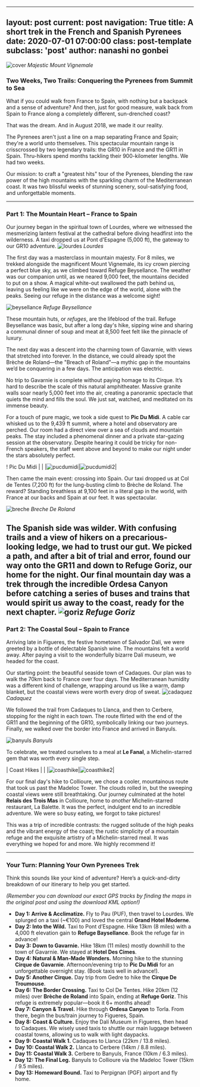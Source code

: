 
---
layout: post
current: post
navigation: True
title: A short trek in the French and Spanish Pyrenees
date: 2020-07-01 07:00:00
class: post-template
subclass: 'post'
author: nanashi no gonbei
---

![cover](/images/pyrenees/vignemalewide.jpg)
*Majestic Mount Vignemale*

### Two Weeks, Two Trails: Conquering the Pyrenees from Summit to Sea

What if you could walk from France to Spain, with nothing but a backpack and a sense of adventure? And then, just for good measure, walk back from Spain to France along a completely different, sun-drenched coast?

That was the dream. And in August 2018, we made it our reality.

The Pyrenees aren't just a line on a map separating France and Spain; they're a world unto themselves. This spectacular mountain range is crisscrossed by two legendary trails: the GR10 in France and the GR11 in Spain. Thru-hikers spend months tackling their 900-kilometer lengths. We had two weeks.

Our mission: to craft a "greatest hits" tour of the Pyrenees, blending the raw power of the high mountains with the sparkling charm of the Mediterranean coast. It was two blissful weeks of stunning scenery, soul-satisfying food, and unforgettable moments.

---

### **Part 1: The Mountain Heart – France to Spain**

Our journey began in the spiritual town of Lourdes, where we witnessed the mesmerizing lantern festival at the cathedral before diving headfirst into the wilderness. A taxi dropped us at Pont d'Espagne (5,000 ft), the gateway to our GR10 adventure.
![lourdes](/images/pyrenees/lourdes.jpg)
*Lourdes*

The first day was a masterclass in mountain majesty. For 8 miles, we trekked alongside the magnificent Mount Vignemale, its icy crown piercing a perfect blue sky, as we climbed toward Refuge Beysellance. The weather was our companion until, as we neared 9,000 feet, the mountains decided to put on a show. A magical white-out swallowed the path behind us, leaving us feeling like we were on the edge of the world, alone with the peaks. Seeing our refuge in the distance was a welcome sight!

![beysellance](/images/pyrenees/refuge%20beysellance.jpg)
*Refuge Beysellance*

These mountain huts, or *refuges*, are the lifeblood of the trail. Refuge Beysellance was basic, but after a long day's hike, sipping wine and sharing a communal dinner of soup and meat at 8,500 feet felt like the pinnacle of luxury.

The next day was a descent into the charming town of Gavarnie, with views that stretched into forever. In the distance, we could already spot the Brèche de Roland—the "Breach of Roland"—a mythic gap in the mountains we’d be conquering in a few days. The anticipation was electric.

No trip to Gavarnie is complete without paying homage to its Cirque. It’s hard to describe the scale of this natural amphitheater. Massive granite walls soar nearly 5,000 feet into the air, creating a panoramic spectacle that quiets the mind and fills the soul. We just sat, watched, and meditated on its immense beauty.

For a touch of pure magic, we took a side quest to **Pic Du Midi**. A cable car whisked us to the 9,439 ft summit, where a hotel and observatory are perched. Our room had a direct view over a sea of clouds and mountain peaks. The stay included a phenomenal dinner and a private star-gazing session at the observatory. Despite hearing it could be tricky for non-French speakers, the staff went above and beyond to make our night under the stars absolutely perfect.

! Pic Du Midi | |
|![pucdumidi](/images/pyrenees/pic%20du%20midi.jpg)|![pucdumidi2](/images/pyrenees/picdumidi-sunset2.jpg)|


Then came the main event: crossing into Spain. Our taxi dropped us at Col de Tentes (7,200 ft) for the lung-busting climb to Brèche de Roland. The reward? Standing breathless at 9,100 feet in a literal gap in the world, with France at our backs and Spain at our feet. It was spectacular.

![breche](/images/pyrenees/breche%20de%20roland%20france.jpg)
*Breche De Roland*

The Spanish side was wilder. With confusing trails and a view of hikers on a precarious-looking ledge, we had to trust our gut. We picked a path, and after a bit of trial and error, found our way onto the GR11 and down to Refuge Goriz, our home for the night. Our final mountain day was a trek through the incredible Ordesa Canyon before catching a series of buses and trains that would spirit us away to the coast, ready for the next chapter.
![goriz](/images/pyrenees/refuge%20goriz.jpg)
*Refuge Goriz*
---

### **Part 2: The Coastal Soul – Spain to France**

Arriving late in Figueres, the festive hometown of Salvador Dalí, we were greeted by a bottle of delectable Spanish wine. The mountains felt a world away. After paying a visit to the wonderfully bizarre Dalí museum, we headed for the coast.

Our starting point: the beautiful seaside town of Cadaques. Our plan was to walk the 70km back to France over four days. The Mediterranean humidity was a different kind of challenge, wrapping around us like a warm, damp blanket, but the coastal views were worth every drop of sweat.
![cadaquez](/images/pyrenees/cadaques-1.jpg)
*Cadaquez*

We followed the trail from Cadaques to Llanca, and then to Cerbere, stopping for the night in each town. The route flirted with the end of the GR11 and the beginning of the GR10, symbolically linking our two journeys. Finally, we walked over the border into France and arrived in Banyuls.

![banyuls](/images/pyrenees/banyuls.jpg)
*Banyuls* 

 To celebrate, we treated ourselves to a meal at **Le Fanal**, a Michelin-starred gem that was worth every single step.

| Coast Hikes | |
|![coasthike](/images/pyrenees/coast-hike-2.jpg)|![coasthike2](/images/pyrenees/coast-hike-3.jpg)|

For our final day's hike to Collioure, we chose a cooler, mountainous route that took us past the Madeloc Tower. The clouds rolled in, but the sweeping coastal views were still breathtaking. Our journey culminated at the hotel **Relais des Trois Mas** in Collioure, home to *another* Michelin-starred restaurant, La Balette. It was the perfect, indulgent end to an incredible adventure. We were so busy eating, we forgot to take pictures!

This was a trip of incredible contrasts: the rugged solitude of the high peaks and the vibrant energy of the coast; the rustic simplicity of a mountain refuge and the exquisite artistry of a Michelin-starred meal. It was everything we hoped for and more. We highly recommend it!

---

### **Your Turn: Planning Your Own Pyrenees Trek**

Think this sounds like your kind of adventure? Here’s a quick-and-dirty breakdown of our itinerary to help you get started.

*(Remember you can download our exact GPS tracks by finding the maps in the original post and using the download KML option!)*

* **Day 1: Arrive & Acclimatize.** Fly to Pau (PUF), then travel to Lourdes. We splurged on a taxi (~€100) and loved the central **Grand Hotel Moderne**.
* **Day 2: Into the Wild.** Taxi to Pont d’Espagne. Hike 13km (8 miles) with a 4,000 ft elevation gain to **Refuge Baysellance**. Book the refuge far in advance!
* **Day 3: Down to Gavarnie.** Hike 18km (11 miles) mostly downhill to the town of Gavarnie. We stayed at **Hotel Des Cimes**.
* **Day 4: Natural & Man-Made Wonders.** Morning hike to the stunning **Cirque de Gavarnie**. Afternoon/evening trip to **Pic Du Midi** for an unforgettable overnight stay. (Book taxis well in advance!).
* **Day 5: Another Cirque.** Day trip from Gedre to hike the **Cirque De Troumouse**.
* **Day 6: The Border Crossing.** Taxi to Col De Tentes. Hike 20km (12 miles) over **Brèche de Roland** into Spain, ending at **Refuge Goriz**. This refuge is extremely popular—book it 6+ months ahead!
* **Day 7: Canyon & Travel.** Hike through **Ordesa Canyon** to Torla. From there, begin the bus/train journey to Figueres, Spain.
* **Day 8: Coast & Culture.** Enjoy the Dalí Museum in Figueres, then head to Cadaques. We wisely used taxis to shuttle our main luggage between coastal towns, allowing us to walk with light daypacks.
* **Day 9: Coastal Walk 1.** Cadaques to Llanca (22km / 13.8 miles).
* **Day 10: Coastal Walk 2.** Llanca to Cerbere (14km / 8.8 miles).
* **Day 11: Coastal Walk 3.** Cerbere to Banyuls, France (10km / 6.3 miles).
* **Day 12: The Final Leg.** Banyuls to Collioure via the Madeloc Tower (15km / 9.5 miles).
* **Day 13: Homeward Bound.** Taxi to Perpignan (PGF) airport and fly home.